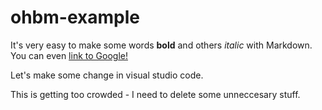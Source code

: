 # ohbm-example
It's very easy to make some words **bold** and others *italic* with Markdown. You can even [link to Google!](http://google.com)

Let's make some change in visual studio code.

This is getting too crowded - I need to delete some unneccesary stuff.